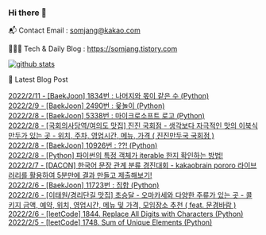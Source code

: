 ### Hi there 👋

📬  Contact Email : somjang@kakao.com

👨🏻‍💻  Tech & Daily Blog : https://somjang.tistory.com

[![github stats](https://github-readme-stats.vercel.app/api?username=SOMJANG&show_icons=true&hide_border=False)](https://somjang.tistory.com)

🤩 Latest Blog Post

[2022/2/11 - [BaekJoon] 1834번 : 나머지와 몫이 같은 수 (Python)](https://somjang.tistory.com/entry/BaekJoon-1834%EB%B2%88-%EB%82%98%EB%A8%B8%EC%A7%80%EC%99%80-%EB%AA%AB%EC%9D%B4-%EA%B0%99%EC%9D%80-%EC%88%98-Python) <br>
[2022/2/9 - [BaekJoon] 2490번 : 윷놀이 (Python)](https://somjang.tistory.com/entry/BaekJoon-2490%EB%B2%88-%EC%9C%B7%EB%86%80%EC%9D%B4-Python) <br>
[2022/2/8 - [BaekJoon] 5338번 : 마이크로소프트 로고 (Python)](https://somjang.tistory.com/entry/BaekJoon-5338%EB%B2%88-%EB%A7%88%EC%9D%B4%ED%81%AC%EB%A1%9C%EC%86%8C%ED%94%84%ED%8A%B8-%EB%A1%9C%EA%B3%A0-Python) <br>
[2022/2/8 - [국회의사당역/여의도 맛집] 진진 국회점 - 생각보다 자극적인 맛의 이북식 만두가 있는 곳 - 위치, 주차, 영업시간, 메뉴, 가격 ( 진진만두국 국회점 )](https://somjang.tistory.com/entry/%EA%B5%AD%ED%9A%8C%EC%9D%98%EC%82%AC%EB%8B%B9%EC%97%AD%EC%97%AC%EC%9D%98%EB%8F%84-%EB%A7%9B%EC%A7%91-%EC%A7%84%EC%A7%84-%EA%B5%AD%ED%9A%8C%EC%A0%90-%EC%83%9D%EA%B0%81%EB%B3%B4%EB%8B%A4-%EC%9E%90%EA%B7%B9%EC%A0%81%EC%9D%B8-%EB%A7%9B%EC%9D%98-%EC%9D%B4%EB%B6%81%EC%8B%9D-%EB%A7%8C%EB%91%90%EA%B0%80-%EC%9E%88%EB%8A%94-%EA%B3%B3-%EC%9C%84%EC%B9%98-%EC%A3%BC%EC%B0%A8-%EC%98%81%EC%97%85%EC%8B%9C%EA%B0%84-%EB%A9%94%EB%89%B4-%EA%B0%80%EA%B2%A9-%EC%A7%84%EC%A7%84%EB%A7%8C%EB%91%90%EA%B5%AD-%EA%B5%AD%ED%9A%8C%EC%A0%90) <br>
[2022/2/8 - [BaekJoon] 10926번 : ??! (Python)](https://somjang.tistory.com/entry/BaekJoon-10926%EB%B2%88-Python) <br>
[2022/2/8 - [Python] 파이썬의 특정 객체가 iterable 한지 확인하는 방법!](https://somjang.tistory.com/entry/Python-%ED%8C%8C%EC%9D%B4%EC%8D%AC%EC%9D%98-%ED%8A%B9%EC%A0%95-%EA%B0%9D%EC%B2%B4%EA%B0%80-iterable-%ED%95%9C%EC%A7%80-%ED%99%95%EC%9D%B8%ED%95%98%EB%8A%94-%EB%B0%A9%EB%B2%95) <br>
[2022/2/7 - [DACON] 한국어 문장 관계 분류 경진대회 - kakaobrain pororo 라이브러리를 활용하여 5분만에 결과 만들고 제출해보기!](https://somjang.tistory.com/entry/DACON-%ED%95%9C%EA%B5%AD%EC%96%B4-%EB%AC%B8%EC%9E%A5-%EA%B4%80%EA%B3%84-%EB%B6%84%EB%A5%98-%EA%B2%BD%EC%A7%84%EB%8C%80%ED%9A%8C-kakaobrain-pororo-%EB%9D%BC%EC%9D%B4%EB%B8%8C%EB%9F%AC%EB%A6%AC%EB%A5%BC-%ED%99%9C%EC%9A%A9%ED%95%98%EC%97%AC-5%EB%B6%84%EB%A7%8C%EC%97%90-%EA%B2%B0%EA%B3%BC-%EB%A7%8C%EB%93%A4%EA%B3%A0-%EC%A0%9C%EC%B6%9C%ED%95%B4%EB%B3%B4%EA%B8%B0) <br>
[2022/2/6 - [BaekJoon] 11723번 : 집합 (Python)](https://somjang.tistory.com/entry/BaekJoon-11723%EB%B2%88-%EC%A7%91%ED%95%A9-Python) <br>
[2022/2/6 - [이태원/경리단길 맛집] 초승달 - 오마카세와 다양한 주류가 있는 곳 - 콜키지 금액, 예약, 위치, 영업시간, 메뉴 및 가격, 모임장소 추천 ( feat. 문경바람 )](https://somjang.tistory.com/entry/%EC%9D%B4%ED%83%9C%EC%9B%90%EA%B2%BD%EB%A6%AC%EB%8B%A8%EA%B8%B8-%EB%A7%9B%EC%A7%91-%EC%B4%88%EC%8A%B9%EB%8B%AC-%EC%98%A4%EB%A7%88%EC%B9%B4%EC%84%B8%EC%99%80-%EB%8B%A4%EC%96%91%ED%95%9C-%EC%A3%BC%EB%A5%98%EA%B0%80-%EC%9E%88%EB%8A%94-%EA%B3%B3-%EC%BD%9C%ED%82%A4%EC%A7%80-%EA%B8%88%EC%95%A1-%EC%98%88%EC%95%BD-%EC%9C%84%EC%B9%98-%EC%98%81%EC%97%85%EC%8B%9C%EA%B0%84-%EB%A9%94%EB%89%B4-%EB%B0%8F-%EA%B0%80%EA%B2%A9-feat-%EB%AC%B8%EA%B2%BD%EB%B0%94%EB%9E%8C) <br>
[2022/2/6 - [leetCode] 1844. Replace All Digits with Characters (Python)](https://somjang.tistory.com/entry/leetCode-1844-Replace-All-Digits-with-Characters-Python) <br>
[2022/2/5 - [leetCode] 1748. Sum of Unique Elements (Python)](https://somjang.tistory.com/entry/leetCode-1748-Sum-of-Unique-Elements-Python) <br>
